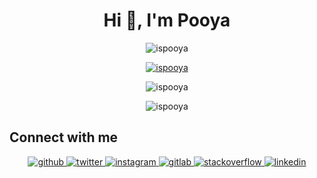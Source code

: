 <h1 align="center">Hi 👋, I'm Pooya</h1>

<p align="center"> <img src="https://komarev.com/ghpvc/?username=ispooya&label=Profile%20views&color=0e75b6&style=flat" alt="ispooya" /> </p>

<p align="center"> 
  <a href="https://github.com/ryo-ma/github-profile-trophy"><img src="https://github-profile-trophy.vercel.app/?username=ispooya" alt="ispooya" /></a> 
</p>

<!--p>&nbsp;<img align="center" src="https://github-readme-stats.vercel.app/api?username=ispooya&show_icons=true&locale=en" alt="ispooya" /></p-->


<p align="center">
  <img align="center" src="https://github-readme-streak-stats.herokuapp.com/?user=ispooya&" alt="ispooya" />
</p>

<p align="center">
  <img align="center" src="https://github-readme-stats.vercel.app/api/top-langs?username=ispooya&show_icons=true&locale=en&layout=compact" alt="ispooya" />
</p>

## Connect with me  
<div align="center">
<a href="https://github.com/ispooya" target="_blank">
<img src=https://img.shields.io/badge/github-%2324292e.svg?&style=for-the-badge&logo=github&logoColor=white alt=github style="margin-bottom: 5px;" />
</a>
<a href="https://twitter.com/ispooya" target="_blank">
<img src=https://img.shields.io/badge/twitter-%2300acee.svg?&style=for-the-badge&logo=twitter&logoColor=white alt=twitter style="margin-bottom: 5px;" />
</a>
<a href="https://instagram.com/ispooya" target="_blank">
<img src=https://img.shields.io/badge/instagram-%23000000.svg?&style=for-the-badge&logo=instagram&logoColor=white alt=instagram style="margin-bottom: 5px;" />
</a>
<a href="https://gitlab.com/ispooya" target="_blank">
<img src=https://img.shields.io/badge/gitlab-330F63.svg?&style=for-the-badge&logo=gitlab&logoColor=white alt=gitlab style="margin-bottom: 5px;" />
</a>
<a href="https://stackoverflow.com/users/14341259" target="_blank">
<img src=https://img.shields.io/badge/stackoverflow-%23F28032.svg?&style=for-the-badge&logo=stackoverflow&logoColor=white alt=stackoverflow style="margin-bottom: 5px;" />
</a>
<a href="https://linkedin.com/in/pooya-karimi-29b6a121a" target="_blank">
<img src=https://img.shields.io/badge/linkedin-%231E77B5.svg?&style=for-the-badge&logo=linkedin&logoColor=white alt=linkedin style="margin-bottom: 5px;" />
</a>  
</div>  




